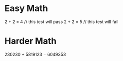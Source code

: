 # Easy Math

2 + 2 = 4 // this test will pass
2 + 2 = 5 // this test will fail

# Harder Math

230230 + 5819123 = 6049353
